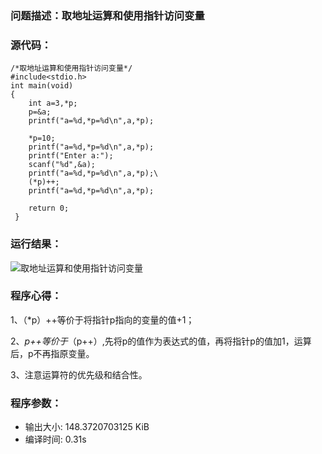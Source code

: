 ### 问题描述：取地址运算和使用指针访问变量
### 源代码：
	/*取地址运算和使用指针访问变量*/
	#include<stdio.h>
	int main(void)
	{
		int a=3,*p;
		p=&a;
		printf("a=%d,*p=%d\n",a,*p);
		
		*p=10;
		printf("a=%d,*p=%d\n",a,*p);
		printf("Enter a:");
		scanf("%d",&a);
		printf("a=%d,*p=%d\n",a,*p);\
		(*p)++;
		printf("a=%d,*p=%d\n",a,*p);
		
		return 0;
	 } 

### 运行结果：
![取地址运算和使用指针访问变量](https://upload-images.jianshu.io/upload_images/6770220-45ec430e459fec9e.png?imageMogr2/auto-orient/strip%7CimageView2/2/w/1240)


### 程序心得：

1、（*p）++等价于将指针p指向的变量的值+1；

2、*p++等价于*（p++）,先将p的值作为表达式的值，再将指针p的值加1，运算后，p不再指原变量。

3、注意运算符的优先级和结合性。

### 程序参数：
- 输出大小: 148.3720703125 KiB
- 编译时间: 0.31s
